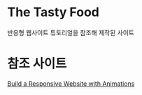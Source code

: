 # The Tasty Food

반응형 웹사이트 튜토리얼을 참조해 제작된 사이트

# 참조 사이트

[Build a Responsive Website with Animations](https://youtu.be/FZQxPTV3cFk)
